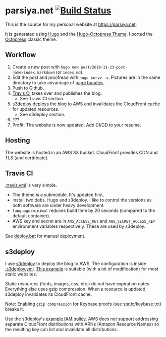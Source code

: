 # parsiya.net [![Build Status](https://travis-ci.org/parsiya/parsiya.net.svg?branch=master)](https://travis-ci.org/parsiya/parsiya.net)
This is the source for my personal website at https://parsiya.net.

It is generated using [Hugo](https://gohugo.io/) and the [Hugo-Octopress Theme](https://github./parsiya/hugo-octopress). I ported the [Octopress](https://github.com/octopress/octopress) classic theme.

## Workflow

1. Create a new post with `hugo new post/2018-11-23-post-name/index.markdown` (or `index.md`).
2. Edit the post and proofread with `hugo serve -v`. Pictures are in the same directory to take advantage of [page bundles](https://gohugo.io/content-management/page-bundles/).
3. Push to Github.
4. [Travis CI](https://travis-ci.org/parsiya/parsiya.net) takes over and publishes the blog.
    * See Travis CI section.
5. [s3deploy](https://github.com/bep/s3deploy) deploys the blog to AWS and invalidates the CloudFront cache for updated resources.
    * See s3deploy section.
6. ???
7. Profit. The website is now updated. Add CI/CD to your resume.

## Hosting
The website is hosted in an AWS S3 bucket. CloudFront provides CDN and TLS (and certificate).

## Travis CI
[.travis.yml](.travis.yml) is very simple.

* The theme is a submodule. It's updated first.
* Install two debs. Hugo and s3deploy. I like to control the versions as both software are under heavy development.
* `language:minimal` reduces build time by 20 seconds (compared to the default container).
* AWS key and secret are in `AWS_ACCESS_KEY` and `AWS_SECRET_ACCESS_KEY` environment variables respectively. These are used by s3deploy.

See [deploy.bat](deploy.bat) for manual deployment.

## s3deploy
I use [s3deploy](https://github.com/bep/s3deploy) to deploy the blog to AWS. The configuration is inside [.s3deploy.yml](.s3deploy.yml). [This example](https://github.com/bep/s3deploy#advanced-configuration) is suitable (with a bit of modification) for most static websites.

Static resources (fonts, images, css, etc.) do not have expiration dates. Everything else uses gzip compression. When a resource is updated, s3deploy invalidates its CloudFront cache.

Note: Enabling `gzip compression` for Keybase proofs (see [static/keybase.txt](static/keybase.txt)) breaks it.

Use the s3deploy's [example IAM policy](https://github.com/bep/s3deploy#cloudfront-cdn-cache-invalidation). AWS does not support addressing separate CloudFront distributions with ARNs (Amazon Resource Names) so the resulting key can list and invalidate all distributions.
